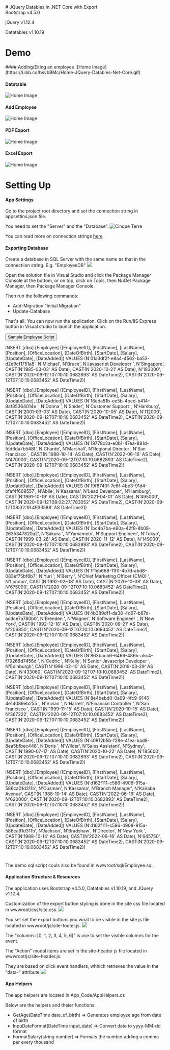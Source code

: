 <div class="container">
<div class="row text-center">
<div class="col-12">
# JQuery Datables in .NET Core with Export
</div>
<div class="col-12">
Bootstrap v4.5.0

jQuery v1.12.4

Datatables v1.10.19
</div>
</div>

# Demo
<div class="row text-left">
<div class="col-12 mb-2">
#### Adding/Eiting an employee
![Home Image](https://i.ibb.co/bsvbBMc/Home-JQuery-Datables-Net-Core.gif)</div>

<div class="col-12 mb-2">

#### Datatable

![Home Image](https://i.ibb.co/XXKgB0t/Home.jpg)</div>

<div class="col-12 mb-2">

#### Add Employee

![Home Image](https://i.ibb.co/yY72n8s/Add-Employee.jpg)</div>

<div class="col-12 mb-2">

#### PDF Export

![Home Image](https://i.ibb.co/NsDY0nV/Pdf-Export.jpg)</div>

<div class="col-12 mb-2">

#### Excel Export

![Home Image](https://i.ibb.co/kyXNhHp/Excel-Export.jpg)</div>

</div>

# Setting Up

<div class="row text-left">

<div class="col-12 mb-4">

#### App Settings

Go to the project root directory and set the connection string in appsettins.json file.

You need to set the "Server" and the "Database". ![Cinque Terre](https://i.ibb.co/1b234XK/connection-string.jpg)

You can read more on connection strings [here](https://docs.microsoft.com/en-us/aspnet/core/tutorials/first-mvc-app/working-with-sql?view=aspnetcore-3.1&tabs=visual-studio)

</div>

<div class="col-12 mb-4">

#### Exporting Database

Create a database in SQL Server with the same name as that in the connectiion string. E.g. "EmployeeDB" ![](https://i.ibb.co/mhmzd8J/employee-db-sql.jpg)

Open the solution file in Visual Studio and click the Package Manager Console at the bottom, or on top, click on Tools, then NuGet Package Manager, then Package Manager Console.

Then run the following commands:

*   Add-Migration "Initial Migration"
*   Update-Database

That's all. You can now run the application. Click on the Run/IIS Express button in Visual studio to launch the application.

<button type="button" class="btn btn-primary" data-toggle="collapse" data-target="#demo">Sample Employee Script</button>

<div id="demo" class="collapse rounded bg-dark text-warning p-3 mt-2">INSERT [dbo].[Employee] ([EmployeeID], [FirstName], [LastName], [Position], [OfficeLocation], [DateOfBirth], [StartDate], [Salary], [UpdateDate], [DateAdded]) VALUES (N'01a3df2f-e8a4-4562-ba53-d2e9cf1751a8', N'Michael', N'Bruce', N'Javascript Developer ', N'Singapore', CAST(N'1985-03-03' AS Date), CAST(N'2020-10-21' AS Date), N'183000', CAST(N'2020-09-12T07:10:10.0682893' AS DateTime2), CAST(N'2020-09-12T07:10:10.0683452' AS DateTime2))  

INSERT [dbo].[Employee] ([EmployeeID], [FirstName], [LastName], [Position], [OfficeLocation], [DateOfBirth], [StartDate], [Salary], [UpdateDate], [DateAdded]) VALUES (N'16eda51b-ee5b-4bcd-b414-9af85364014e ', N'Donna ', N'Snider', N'Customer Support ', N'Hamburg', CAST(N'2001-03-03' AS Date), CAST(N'2020-10-05' AS Date), N'112000', CAST(N'2020-09-12T07:10:10.0683452' AS DateTime2), CAST(N'2020-09-12T07:10:10.0683452' AS DateTime2))  

INSERT [dbo].[Employee] ([EmployeeID], [FirstName], [LastName], [Position], [OfficeLocation], [DateOfBirth], [StartDate], [Salary], [UpdateDate], [DateAdded]) VALUES (N'19778c2a-e0b1-47ea-881d-fdd6da7b548f', N'Charde', N'Marshall', N'Regional Director', N'San Francisco ', CAST(N'1988-10-14' AS Date), CAST(N'2022-06-16' AS Date), N'470000', CAST(N'2020-09-12T07:10:10.0682893' AS DateTime2), CAST(N'2020-09-12T07:10:10.0683452' AS DateTime2))  

INSERT [dbo].[Employee] ([EmployeeID], [FirstName], [LastName], [Position], [OfficeLocation], [DateOfBirth], [StartDate], [Salary], [UpdateDate], [DateAdded]) VALUES (N'19f8740f-7e6f-4be3-91d4-bfaf4f669557', N'Ablie', N'Kassama', N'Lead Developer', N'Hamburg', CAST(N'1991-10-19' AS Date), CAST(N'2021-04-01' AS Date), N'495000', CAST(N'2020-09-12T08:02:27.1783052' AS DateTime2), CAST(N'2020-09-12T08:02:19.4933588' AS DateTime2))  

INSERT [dbo].[Employee] ([EmployeeID], [FirstName], [LastName], [Position], [OfficeLocation], [DateOfBirth], [StartDate], [Salary], [UpdateDate], [DateAdded]) VALUES (N'1bc4b7ba-e90a-42f8-8b08-2635347820a2', N'Sakura ', N'Yamamoto', N'Support Engineer', N'Tokyo', CAST(N'1999-03-26' AS Date), CAST(N'2020-11-12' AS Date), N'149000', CAST(N'2020-09-12T07:10:10.0682893' AS DateTime2), CAST(N'2020-09-12T07:10:10.0683452' AS DateTime2))  

INSERT [dbo].[Employee] ([EmployeeID], [FirstName], [LastName], [Position], [OfficeLocation], [DateOfBirth], [StartDate], [Salary], [UpdateDate], [DateAdded]) VALUES (N'1f1eb668-11f0-4b7d-abd8-083ef75bf8b7', N'Yuri ', N'Berry ', N'Chief Marketing Officer (CMO) ', N'London', CAST(N'1992-02-08' AS Date), CAST(N'2020-10-08' AS Date), N'675000', CAST(N'2020-09-12T07:10:10.0683452' AS DateTime2), CAST(N'2020-09-12T07:10:10.0683452' AS DateTime2))  

INSERT [dbo].[Employee] ([EmployeeID], [FirstName], [LastName], [Position], [OfficeLocation], [DateOfBirth], [StartDate], [Salary], [UpdateDate], [DateAdded]) VALUES (N'4b389df1-da38-4d67-b87d-acdce7a780b0', N'Brenden ', N'Wagner', N'Software Engineer ', N'New York', CAST(N'1992-12-16' AS Date), CAST(N'2020-09-21' AS Date), N'206850', CAST(N'2020-09-12T07:10:10.0683452' AS DateTime2), CAST(N'2020-09-12T07:10:10.0683452' AS DateTime2))  

INSERT [dbo].[Employee] ([EmployeeID], [FirstName], [LastName], [Position], [OfficeLocation], [DateOfBirth], [StartDate], [Salary], [UpdateDate], [DateAdded]) VALUES (N'863bacb6-6466-486b-a5c4-f79268d7456d ', N'Cedric ', N'Kelly', N'Senior Javascript Developer ', N'Edinburgh', CAST(N'1996-02-10' AS Date), CAST(N'2019-03-29' AS Date), N'433060', CAST(N'2020-09-12T07:10:10.0683452' AS DateTime2), CAST(N'2020-09-12T07:10:10.0683452' AS DateTime2))  

INSERT [dbo].[Employee] ([EmployeeID], [FirstName], [LastName], [Position], [OfficeLocation], [DateOfBirth], [StartDate], [Salary], [UpdateDate], [DateAdded]) VALUES (N'8e4bebd0-0a69-4fc9-9146-4e14089eb255 ', N'Vivian ', N'Harrell', N'Financial Controller ', N'San Francisco ', CAST(N'1999-11-15' AS Date), CAST(N'2020-10-15' AS Date), N'367222', CAST(N'2020-09-12T07:10:10.0683452' AS DateTime2), CAST(N'2020-09-12T07:10:10.0683452' AS DateTime2))  

INSERT [dbo].[Employee] ([EmployeeID], [FirstName], [LastName], [Position], [OfficeLocation], [DateOfBirth], [StartDate], [Salary], [UpdateDate], [DateAdded]) VALUES (N'c0812b5b-f28e-41ea-bad6-8ea5bfbec448', N'Doris ', N'Wilder', N'Sales Assistant', N'Sydney', CAST(N'1990-07-17' AS Date), CAST(N'2020-10-22' AS Date), N'185600', CAST(N'2020-09-12T07:10:10.0682893' AS DateTime2), CAST(N'2020-09-12T07:10:10.0683452' AS DateTime2))  

INSERT [dbo].[Employee] ([EmployeeID], [FirstName], [LastName], [Position], [OfficeLocation], [DateOfBirth], [StartDate], [Salary], [UpdateDate], [DateAdded]) VALUES (N'd162f111-c586-4908-915a-586ca01d311b', N'Ousman', N'Kassama', N'Branch Manager', N'Kairaba Avenue', CAST(N'1988-10-14' AS Date), CAST(N'2022-06-16' AS Date), N'620000', CAST(N'2020-09-12T07:10:10.0682893' AS DateTime2), CAST(N'2020-09-12T07:10:10.0683452' AS DateTime2))  

INSERT [dbo].[Employee] ([EmployeeID], [FirstName], [LastName], [Position], [OfficeLocation], [DateOfBirth], [StartDate], [Salary], [UpdateDate], [DateAdded]) VALUES (N'd162f111-c586-4908-915a-586ca91d311b', N'Jackson', N'Bradshaw', N'Director', N'New York ', CAST(N'1988-10-14' AS Date), CAST(N'2022-06-16' AS Date), N'645750', CAST(N'2020-09-12T07:10:10.0683452' AS DateTime2), CAST(N'2020-09-12T07:10:10.0683452' AS DateTime2))</div>

#

The demo sql script couls also be found in wwwroot/sql/Employee.sql.

</div>

<div class="col-12 mb-4">

#### Application Structure & Resources

The application uses Bootstrap v4.5.0, Datatables v1.10.19, and JQuery v1.12.4.

Customization of the export button styling is done in the site css file located in wwwroot/css/site.css. ![](https://i.ibb.co/mTDj4wJ/cuztomize-buttons.jpg)

You set set the export buttons you wnat to be visible in the site js file located in wwwroot/js/site-footer.js. ![](https://i.ibb.co/0K3Pjbs/column-visibility.jpg)

The "columns: [0, 1, 2, 3, 4, 5, 6]" is use to set the visible columns for the event.

The "Action" modal items are set in the site-header js file located in wwwroot/js/site-header.js.

They are based on click event handlers, whhich retrieves the value in the "data-" attribute ![](https://i.ibb.co/0XK4XQQ/modal-setters-all.jpg)

</div>

<div class="col-12 mb-4">

#### App Helpers

The app helpers are located in App_Code/AppHelpers.cs

Below are the helpers and theier functions:

*   GetAge(DateTime date_of_birth) => Generates employee age from date of birth
*   InpuDateFormat(DateTime input_date) => Convert date to yyyy-MM-dd format
*   FormatSalary(string number) => Formats the number adding a comma per every thousand

</div>

</div>

</div>

